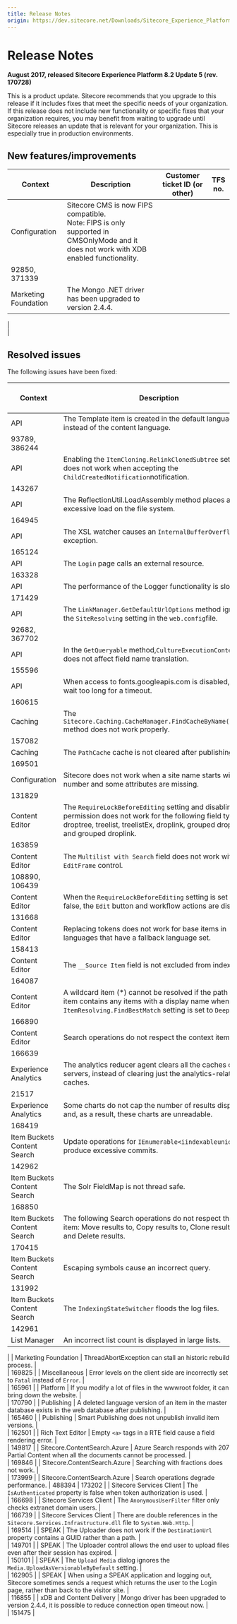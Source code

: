 ```yaml
---
title: Release Notes
origin: https://dev.sitecore.net/Downloads/Sitecore_Experience_Platform/82/Sitecore_Experience_Platform_82_Update5/Release_Notes
---
```


# Release Notes

**August 2017, released Sitecore Experience Platform 8.2 Update 5 (rev. 170728)**

This is a product update. Sitecore recommends that you upgrade to this release if it includes fixes that meet the specific needs of your organization. If this release does not include new functionality or specific fixes that your organization requires, you may benefit from waiting to upgrade until Sitecore releases an update that is relevant for your organization. This is especially true in production environments.

## New features/improvements

 | Context | Description | Customer ticket ID (or other) | TFS no. |
 | --- | --- | --- | --- |
 | Configuration | ​Sitecore CMS​ is now FIPS compatible.​  <br />Note: FIPS is only supported in CMSOnlyMode and it does not work with XDB enabled functionality. |   
 | 92850, 371339 |
 | Marketing Foundation | The Mongo .NET driver has been upgraded to version 2.4.4. |   
 |   
 |

## Resolved issues

The following issues have been fixed:

 | Context | Description | Customer ticket ID (or other) | TFS no. |
 | --- | --- | --- | --- |
 | API | ​​​The Template item is created in the default language instead of the content language.​ |   
 | 93789, 386244 |
 | API | ​Enabling the `ItemCloning.RelinkClonedSubtree` setting does not ​​work when accepting the `ChildCreatedNotification` ​notification.​​ |   
 | 143267 |
 | API | ​The ReflectionUtil.LoadAssembly method places an excessive load on the file system.​​ |   
 | 164945 |
 | API | ​The XSL watcher causes an ​​`InternalBufferOverflow` ​exception. |   
 | 165124 |
 | API | The ​`Login` page calls an external resource.​ |   
 | 163328 |
 | API | ​The performance of the Logger functionality is slow. |   
 | 171429 |
 | API | The ​`LinkManager.GetDefaultUrlOptions` method ignores the `SiteResolving` setting in the `web.config`​ file. |   
 | 92682, 367702 |
 | API | In the `GetQueryable` method, ​`CultureExecutionContext` does not affect field name translation. ​ |   
 | 155596 |
 | API | When access to fonts.googleapis.com is disabled, users wait too long for a timeout. |   
 | 160615 |
 | Caching | ​The `Sitecore.Caching.CacheManager.FindCacheByName(string)` method does not work properly.​ |   
 | 157082 |
 | Caching | The `​​PathCache` cache is no​t cleared after publishing​. |   
 | 169501 |
 | Configuration | ​Sitecore does not work when a site name starts with a number and some attributes are missing. ​ |   
 | 131829 |
 | Content Editor | ​The `RequireLockBeforeEditing` setting and disabling write permission does not work for the following field types: droptree, treelist, treelistEx, droplink, grouped droplist, and grouped droplink. |   
 | 163859 |
 | Content Editor | The `Multilist with Search` field does not work with the `EditFrame` control. ​ |   
 | 108890, 106439 |
 | Content Editor | ​When the `RequireLockBeforeEditing` setting is set to false, the `Edit` button and workflow actions are disabled. |   
 | 131668 |
 | Content Editor | ​Replacing tokens does not work for base items in languages that have a fallback language set​.​ |   
 | 158413 |
 | Content Editor | ​The `__Source Item` field is not excluded from indexing. ​ |   
 | 164087 |
 | Content Editor | ​A wildcard item (*) cannot be resolved if the path to the item contains any items with a display name when the `ItemResolving.FindBestMatch` setting is set to `DeepScan`. |   
 | 166890 |
 | Content Editor | ​Search operations do not respect the context item. ​ |   
 | 166639 |
 | Experience Analytics | The analytics reducer agent clears all the caches on the servers, instead of clearing just the analytics-related caches.​ |   
 | 21517 |
 | Experience Analytics | ​Some charts do not cap the number of results displayed and, as a result, these charts are unreadable. |   
 | 168419 |
 | Item Buckets Content Search | Update operations for `IEnumerable<iindexableuniqueid>` produce excessive commits.​​​​​​​​ |   
 | 142962 |
 | Item Buckets Content Search | ​​The Solr FieldMap is not thread safe.​​ |   
 | 168850 |
 | Item Buckets Content Search | ​The following Search operations do not respect the start item: Move results to, Copy results to, Clone results to, and Delete results. |   
 | 170415 |
 | Item Buckets Content Search | Escaping ​​symbols cause an incorrect query.​ |   
 | 131992 |
 | Item Buckets Content Search | The ​​​`IndexingStateSwitcher` floods the​​ log files​.​​ |   
 | 142961 |
 | List Manager | ​​An incorrect list count is displayed in large lists. | 173622 |   
 |
 | Marketing Foundation | ThreadAbortException can stall an historic rebuild process.​ |   
 | 169825 |
 | Miscellaneous | ​​​Error levels on the client side are incorrectly set to `Fatal` instead of `Error`. |   
 | 165961 |
 | Platform | ​​​If you modify a lot of files in the wwwroot folder, it can bring down the website. |   
 | 170790 |
 | Publishing | ​A deleted language version of an item in the master database exists in the web database after publishing.​ |   
 | 165460 |
 | Publishing | ​Smart Publishing does not unpublish invalid item versions.​ |   
 | 162501 |
 | Rich Text Editor | ​Empty `<a>` tags in a RTE field cause a field rendering error. |   
 | 149817 |
 | Sitecore.ContentSearch.Azure | ​Azure Search responds with 207 Partial Content when all the documents cannot be processed​. |   
 | 169846 |
 | Sitecore.ContentSearch.Azure | ​Searching with fractions does not work. |   
 | 173999 |
 | Sitecore.ContentSearch.Azure | ​Search operations degrade performance. | 488394 | 173202 |
 | Sitecore Services Client | ​The `IsAuthenticated` property is false when token authorization is used​. |   
 | 166698 |
 | Sitecore Services Client | The `AnonymousUserFilter` filter only checks extranet domain users. |   
 | 166739 |
 | Sitecore Services Client | ​​There are double references in the `Sitecore.Services.Infrastructure.dll` file to `System.Web.Http`.​​ |   
 | 169514 |
 | SPEAK | ​The Uploader does not work if the `DestinationUrl` property contains a GUID rather than a path. |   
 | 149701 |
 | SPEAK | ​The Uploader control allows the end user to upload files even after their session has expired. |   
 | 150101 |
 | SPEAK | ​The `Upload Media` dialog ignores the `Media.UploadAsVersionableByDefault` setting. |   
 | 162905 |
 | SPEAK | ​When using a SPEAK application and logging out, Sitecore sometimes sends a request which returns the user to the Login page, rather than back to the visitor site. |   
 | 116855 |
 | xDB and Content Delivery | Mongo driver has been upgraded to version 2.4.4, it is possible to reduce connection open timeout now. |   
 | 151475 |